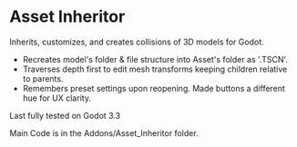# Asset Inheritor

Inherits, customizes, and creates collisions of 3D models for Godot.
- Recreates model's folder & file structure into Asset's folder as '.TSCN'.
- Traverses depth first to edit mesh transforms keeping children relative to parents.
- Remembers preset settings upon reopening. Made buttons a different hue for UX clarity.

Last fully tested on Godot 3.3

Main Code is in the Addons/Asset_Inheritor folder.

